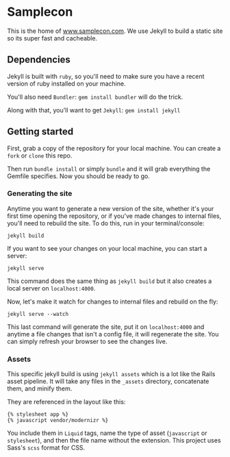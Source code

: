 # Samplecon

This is the home of www.samplecon.com. We use Jekyll to build a static site so its super fast and cacheable.

## Dependencies

Jekyll is built with ```ruby```, so you'll need to make sure you have a recent version of ruby installed on your machine.

You'll also need ```Bundler```: ```gem install bundler``` will do the trick.

Along with that, you'll want to get ```Jekyll```: ```gem install jekyll```

## Getting started

First, grab a copy of the repository for your local machine. You can create a ```fork``` or ```clone``` this repo.

Then run ```bundle install``` or simply ```bundle``` and it will grab everything the Gemfile specifies. Now you should be ready to go.

### Generating the site

Anytime you want to generate a new version of the site, whether it's your first time opening the repository, or if you've made changes to internal files, you'll need to rebuild the site. To do this, run in your terminal/console:

```jekyll build```

If you want to see your changes on your local machine, you can start a server:

```jekyll serve```

This command does the same thing as ```jekyll build``` but it also creates a local server on ```localhost:4000```.

Now, let's make it watch for changes to internal files and rebuild on the fly:

```jekyll serve --watch```

This last command will generate the site, put it on ```localhost:4000``` and anytime a file changes that isn't a config file, it will regenerate the site. You can simply refresh your browser to see the changes live.

### Assets

This specific jekyll build is using ```jekyll assets``` which is a lot like the Rails asset pipeline. It will take any files in the ```_assets``` directory, concatenate them, and minify them.

They are referenced in the layout like this:

```
{% stylesheet app %}
{% javascript vendor/modernizr %}
```

You include them in ```Liquid``` tags, name the type of asset (```javascript``` or ```stylesheet```), and then the file name without the extension. This project uses Sass's ```scss``` format for CSS.
